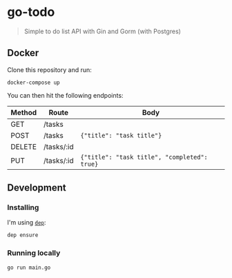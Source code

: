 # go-todo
> Simple to do list API with Gin and Gorm (with Postgres)

## Docker
Clone this repository and run:
```
docker-compose up
```

You can then hit the following endpoints:

| Method | Route      | Body                                         |
| ------ | ---------- | -------------------------------------------- |
| GET    | /tasks     |                                              |
| POST   | /tasks     | `{"title": "task title"}`                    |
| DELETE | /tasks/:id |                                              |
| PUT    | /tasks/:id | `{"title": "task title", "completed": true}` |

## Development
### Installing
I'm using [`dep`](https://github.com/golang/dep):
```bash
dep ensure
```
### Running locally
```
go run main.go
```
